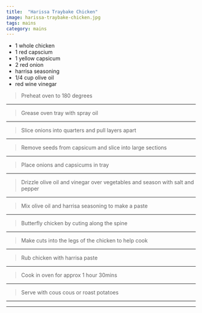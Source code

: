 ```yaml
---
title:  "Harissa Traybake Chicken"
image: harissa-traybake-chicken.jpg
tags: mains
category: mains
---
```


* 1 whole chicken
* 1 red capscium
* 1 yellow capsicum
* 2 red onion
* harrisa seasoning 
* 1/4 cup olive oil
* red wine vinegar


> Preheat oven to 180 degrees

---

> Grease oven tray with spray oil

---

> Slice onions into quarters and pull layers apart

---

> Remove seeds from capsicum and slice into large sections 

---

> Place onions and capsicums in tray

---

> Drizzle olive oil and vinegar over vegetables and season with salt and pepper

---

> Mix olive oil and harrisa seasoning to make a paste

---

> Butterfly chicken by cuting along the spine

---

> Make cuts into the legs of the chicken to help cook

---

> Rub chicken with harrisa paste

---

> Cook in oven for approx 1 hour 30mins

---

> Serve with cous cous or roast potatoes

---



---
